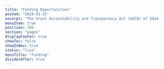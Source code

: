 ```yaml
---
title: "Funding Opportunities"
posted: "2019-01-15"
excerpt: "The Grant Accountability and Transparency Act (GATA) of 2014, 30 ILCS 708/1 et seq., increased accountability and transparency in the use of grant funds and reduced the administrative burden on state agencies and grantees through adoption of federal grant guidelines and regulations."
menuItem: true
position: 200
section: "pages"
displayFooter: true
showToc: false
showInNav: true
status: "live"
menuTitle: "Funding"
dividerAfter: true
---
```

